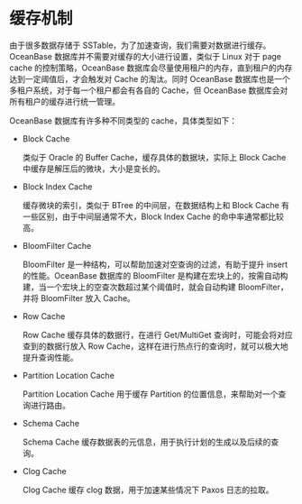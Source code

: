 缓存机制 
=========================



由于很多数据存储于 SSTable，为了加速查询，我们需要对数据进行缓存。OceanBase 数据库并不需要对缓存的大小进行设置，类似于 Linux 对于 page cache 的控制策略，OceanBase 数据库会尽量使用租户的内存，直到租户的内存达到一定阈值后，才会触发对 Cache 的淘汰。同时 OceanBase 数据库也是一个多租户系统，对于每一个租户都会有各自的 Cache，但 OceanBase 数据库会对所有租户的缓存进行统一管理。

OceanBase 数据库有许多种不同类型的 cache，具体类型如下：

* Block Cache

  类似于 Oracle 的 Buffer Cache，缓存具体的数据块，实际上 Block Cache 中缓存是解压后的微块，大小是变长的。
  




<!-- -->

* Block Index Cache

  缓存微块的索引，类似于 BTree 的中间层，在数据结构上和 Block Cache 有一些区别，由于中间层通常不大，Block Index Cache 的命中率通常都比较高。
  




<!-- -->

* BloomFilter Cache

  BloomFilter 是一种结构，可以帮助加速对空查询的过滤，有助于提升 insert 的性能。OceanBase 数据库的 BloomFilter 是构建在宏块上的，按需自动构建，当一个宏块上的空查次数超过某个阈值时，就会自动构建 BloomFilter，并将 BloomFilter 放入 Cache。
  




<!-- -->

* Row Cache

  Row Cache 缓存具体的数据行，在进行 Get/MultiGet 查询时，可能会将对应查到的数据行放入 Row Cache，这样在进行热点行的查询时，就可以极大地提升查询性能。
  




<!-- -->

* Partition Location Cache

  Partition Location Cache 用于缓存 Partition 的位置信息，来帮助对一个查询进行路由。
  




<!-- -->

* Schema Cache

  Schema Cache 缓存数据表的元信息，用于执行计划的生成以及后续的查询。
  




<!-- -->

* Clog Cache

  Clog Cache 缓存 clog 数据，用于加速某些情况下 Paxos 日志的拉取。
  



